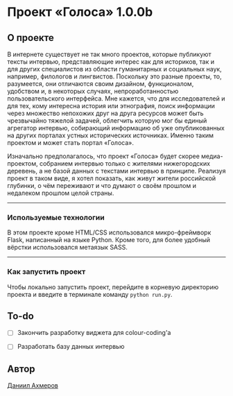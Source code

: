 # Проект «Голоса» 1.0.0b
## О проекте
В интернете существует не так много проектов, которые публикуют тексты интервью, представляющие интерес как для историков, так и для других специалистов из области гуманитарных и социальных наук, например, филологов и лингвистов. Поскольку это разные проекты, то, разумеется, они отличаются своим дизайном, функционалом, удобством и, в некоторых случаях, непроработанностью пользовательского интерфейса. Мне кажется, что для исследователей и для тех, кому интересна история или этнография, поиск информации через множество непохожих друг на друга ресурсов может быть чрезвычайно тяжелой задачей, облегчить которую мог бы единый агрегатор интервью, собирающий информацию об уже опубликованных на других порталах устных исторических источниках. Именно таким проектом и может стать портал «Голоса».

Изначально предполагалось, что проект «Голоса» будет скорее медиа-проектом, собранием интервью только с жителями нижегородских деревень, а не базой данных с текстами интервью в принципе. Реализуя проект в таком виде, я хотел показать, как живут жители российской глубинки, о чём переживают и что думают о своём прошлом и недалеком прошлом целой страны.

---
### Используемые технологии
В этом проекте кроме HTML/CSS использовался микро-фреймворк Flask, написанный на языке Python. Кроме того, для более удобный вёрстки использовался метаязык SASS.

---

### Как запустить проект
Чтобы локально запустить проект, перейдите в корневую директорию проекта и введите в терминале команду ```python run.py```.

## To-do
- [ ] Закончить разработку виджета для colour-coding'a
- [ ] Разработать базу данных интервью


## Автор
[Даниил Ахмеров](https://github.com/daakhmerov)
